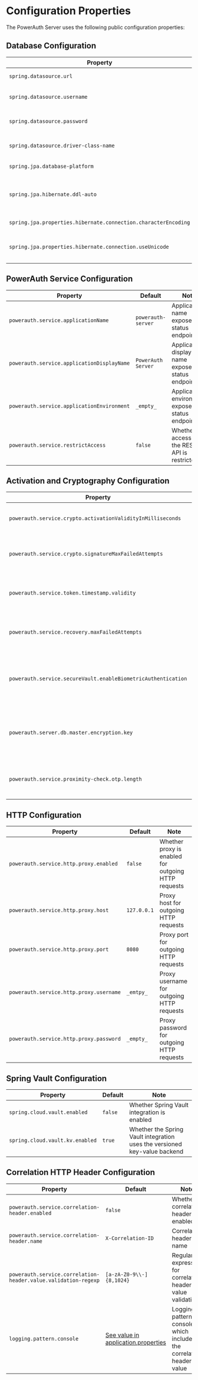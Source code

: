 # Configuration Properties

The PowerAuth Server uses the following public configuration properties:

## Database Configuration

| Property | Default | Note |
|---|---|---|
| `spring.datasource.url` | `jdbc:postgresql://localhost:5432/powerauth` | Database JDBC URL |
| `spring.datasource.username` | `powerauth` | Database JDBC username |
| `spring.datasource.password` | `_empty_` | Database JDBC password |
| `spring.datasource.driver-class-name` | `org.postgresql.Driver` | Datasource JDBC class name |
| `spring.jpa.database-platform` | `org.hibernate.dialect.PostgreSQLDialect` | Database dialect |
| `spring.jpa.hibernate.ddl-auto` | `none` | Configuration of automatic database schema creation |
| `spring.jpa.properties.hibernate.connection.characterEncoding` | `utf8` | Character encoding |
| `spring.jpa.properties.hibernate.connection.useUnicode` | `true` | Character encoding - Unicode support |

## PowerAuth Service Configuration

| Property | Default | Note |
|---|---|---|
| `powerauth.service.applicationName` | `powerauth-server` | Application name exposed in status endpoint |
| `powerauth.service.applicationDisplayName` | `PowerAuth Server` | Application display name exposed in status endpoint |
| `powerauth.service.applicationEnvironment` | `_empty_` | Application environment exposed in status endpoint |
| `powerauth.service.restrictAccess` | `false` | Whether access to the REST API is restricted |

## Activation and Cryptography Configuration

| Property                                                      | Default   | Note                                                                      |
|---------------------------------------------------------------|-----------|---------------------------------------------------------------------------|
| `powerauth.service.crypto.activationValidityInMilliseconds`   | `120000`  | Default activation validity period in miliseconds                         |
| `powerauth.service.crypto.signatureMaxFailedAttempts`         | `5`       | Maximum failed attempts for signature verification                        |
| `powerauth.service.token.timestamp.validity`                  | `7200000` | PowerAuth MAC token timestamp validity in miliseconds                     |
| `powerauth.service.recovery.maxFailedAttempts`                | `5`       | Maximum failed attempts for activation recovery                           |
| `powerauth.service.secureVault.enableBiometricAuthentication` | `false`   | Whether biometric authentication is enabled when accessing Secure Vault   |
| `powerauth.server.db.master.encryption.key`                   | `_empty_` | Master DB encryption key for decryption of server private key in database |
| `powerauth.service.proximity-check.otp.length`                | `6`       | Length of OTP generated for proximity check                               |

## HTTP Configuration

| Property | Default | Note |
|---|---|---|
| `powerauth.service.http.proxy.enabled` | `false` | Whether proxy is enabled for outgoing HTTP requests |
| `powerauth.service.http.proxy.host` | `127.0.0.1` | Proxy host for outgoing HTTP requests |
| `powerauth.service.http.proxy.port` | `8080` | Proxy port for outgoing HTTP requests |
| `powerauth.service.http.proxy.username` | `_emtpy_` | Proxy username for outgoing HTTP requests |
| `powerauth.service.http.proxy.password` | `_empty_` | Proxy password for outgoing HTTP requests |

## Spring Vault Configuration

| Property | Default | Note |
|---|---|---|
| `spring.cloud.vault.enabled` | `false` | Whether Spring Vault integration is enabled |
| `spring.cloud.vault.kv.enabled` | `true` | Whether the Spring Vault integration uses the versioned key-value backend |

## Correlation HTTP Header Configuration

| Property | Default | Note |
|---|---|---|
| `powerauth.service.correlation-header.enabled` | `false` | Whether correlation header is enabled |
| `powerauth.service.correlation-header.name` | `X-Correlation-ID` | Correlation header name |
| `powerauth.service.correlation-header.value.validation-regexp` | `[a-zA-Z0-9\\-]{8,1024}` | Regular expression for correlation header value validation |
| `logging.pattern.console` | [See value in application.properties](https://github.com/wultra/powerauth-server/blob/develop/powerauth-java-server/src/main/resources/application.properties#docucheck-keep-link) | Logging pattern for console which includes the correlation header value |
